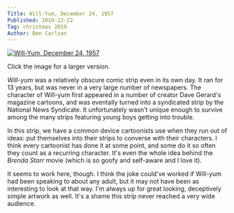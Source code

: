 ```yaml
---
Title: Will-Yum, December 24, 1957
Published: 2019-12-22
Tag: christmas 2019
Author: Ben Carlsen
---
```


[![Will-Yum, December 24, 1957](http://blog.arkholt.com/media/decstrips2019/22-will-yum-Tue__Dec_24__1957_.jpg)](http://blog.arkholt.com/media/decstrips2019/22-will-yum-Tue__Dec_24__1957_.jpg)

Click the image for a larger version.

*Will-yum* was a relatively obscure comic strip even in its own day. It ran for 13 years, but was never in a very large number of newspapers. The character of Will-yum first appeared in a number of creator Dave Gerard's magazine cartoons, and was eventally turned into a syndicated strip by the National News Syndicate. It unfortunately wasn't unique enough to survive among the many strips featuring young boys getting into trouble.

In this strip, we have a common device cartoonists use when they run out of ideas: put themselves into their strips to converse with their characters. I think every cartoonist has done it at some point, and some do it so often they count as a recurring character. It's even the whole idea behind the *Brenda Starr* movie (which is so goofy and self-aware and I love it).

It seems to work here, though. I think the joke could've worked if Will-yum had been speaking to about any adult, but it may not have been as interesting to look at that way. I'm always up for great looking, deceptively simple artwork as well. It's a shame this strip never reached a very wide audience.
